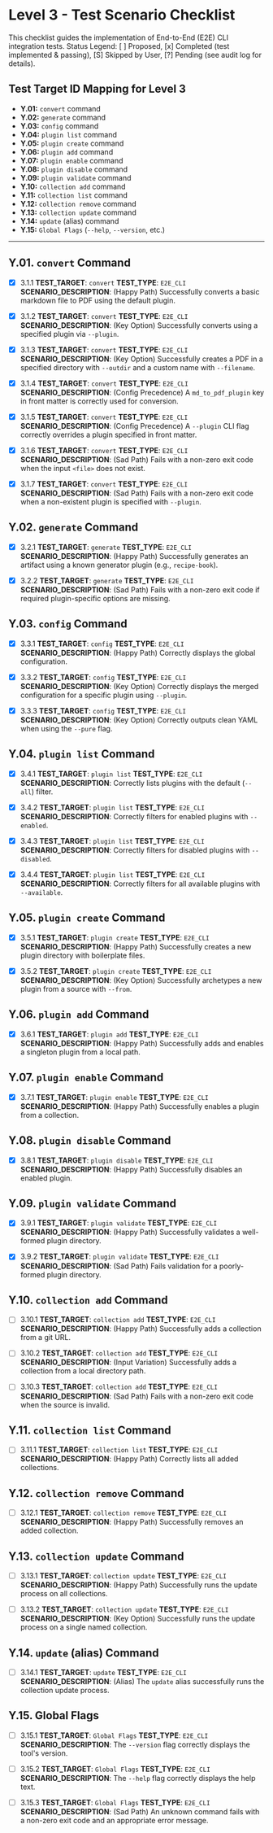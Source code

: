 # Level 3 - Test Scenario Checklist

This checklist guides the implementation of End-to-End (E2E) CLI integration tests. Status Legend:
[ ] Proposed,
[x] Completed (test implemented \& passing),
[S] Skipped by User,
[?] Pending (see audit log for details).

## Test Target ID Mapping for Level 3

* **Y.01:** `convert` command
* **Y.02:** `generate` command
* **Y.03:** `config` command
* **Y.04:** `plugin list` command
* **Y.05:** `plugin create` command
* **Y.06:** `plugin add` command
* **Y.07:** `plugin enable` command
* **Y.08:** `plugin disable` command
* **Y.09:** `plugin validate` command
* **Y.10:** `collection add` command
* **Y.11:** `collection list` command
* **Y.12:** `collection remove` command
* **Y.13:** `collection update` command
* **Y.14:** `update` (alias) command
* **Y.15:** `Global Flags` (`--help`, `--version`, etc.)

---

## Y.01. `convert` Command

* [x] 3.1.1 **TEST_TARGET**: `convert`
**TEST_TYPE**: `E2E_CLI`
**SCENARIO_DESCRIPTION**: (Happy Path) Successfully converts a basic markdown file to PDF using the default plugin.

* [x] 3.1.2 **TEST_TARGET**: `convert`
**TEST_TYPE**: `E2E_CLI`
**SCENARIO_DESCRIPTION**: (Key Option) Successfully converts using a specified plugin via `--plugin`.

* [x] 3.1.3 **TEST_TARGET**: `convert`
**TEST_TYPE**: `E2E_CLI`
**SCENARIO_DESCRIPTION**: (Key Option) Successfully creates a PDF in a specified directory with `--outdir` and a custom name with `--filename`.

* [x] 3.1.4 **TEST_TARGET**: `convert`
**TEST_TYPE**: `E2E_CLI`
**SCENARIO_DESCRIPTION**: (Config Precedence) A `md_to_pdf_plugin` key in front matter is correctly used for conversion.

* [x] 3.1.5 **TEST_TARGET**: `convert`
**TEST_TYPE**: `E2E_CLI`
**SCENARIO_DESCRIPTION**: (Config Precedence) A `--plugin` CLI flag correctly overrides a plugin specified in front matter.

* [x] 3.1.6 **TEST_TARGET**: `convert`
**TEST_TYPE**: `E2E_CLI`
**SCENARIO_DESCRIPTION**: (Sad Path) Fails with a non-zero exit code when the input `<file>` does not exist.

* [x] 3.1.7 **TEST_TARGET**: `convert`
**TEST_TYPE**: `E2E_CLI`
**SCENARIO_DESCRIPTION**: (Sad Path) Fails with a non-zero exit code when a non-existent plugin is specified with `--plugin`.


## Y.02. `generate` Command

* [x] 3.2.1 **TEST_TARGET**: `generate`
**TEST_TYPE**: `E2E_CLI`
**SCENARIO_DESCRIPTION**: (Happy Path) Successfully generates an artifact using a known generator plugin (e.g., `recipe-book`).

* [x] 3.2.2 **TEST_TARGET**: `generate`
**TEST_TYPE**: `E2E_CLI`
**SCENARIO_DESCRIPTION**: (Sad Path) Fails with a non-zero exit code if required plugin-specific options are missing.


## Y.03. `config` Command

* [x] 3.3.1 **TEST_TARGET**: `config`
**TEST_TYPE**: `E2E_CLI`
**SCENARIO_DESCRIPTION**: (Happy Path) Correctly displays the global configuration.

* [x] 3.3.2 **TEST_TARGET**: `config`
**TEST_TYPE**: `E2E_CLI`
**SCENARIO_DESCRIPTION**: (Key Option) Correctly displays the merged configuration for a specific plugin using `--plugin`.

* [x] 3.3.3 **TEST_TARGET**: `config`
**TEST_TYPE**: `E2E_CLI`
**SCENARIO_DESCRIPTION**: (Key Option) Correctly outputs clean YAML when using the `--pure` flag.


## Y.04. `plugin list` Command

* [x] 3.4.1 **TEST_TARGET**: `plugin list`
**TEST_TYPE**: `E2E_CLI`
**SCENARIO_DESCRIPTION**: Correctly lists plugins with the default (`--all`) filter.

* [x] 3.4.2 **TEST_TARGET**: `plugin list`
**TEST_TYPE**: `E2E_CLI`
**SCENARIO_DESCRIPTION**: Correctly filters for enabled plugins with `--enabled`.

* [x] 3.4.3 **TEST_TARGET**: `plugin list`
**TEST_TYPE**: `E2E_CLI`
**SCENARIO_DESCRIPTION**: Correctly filters for disabled plugins with `--disabled`.

* [x] 3.4.4 **TEST_TARGET**: `plugin list`
**TEST_TYPE**: `E2E_CLI`
**SCENARIO_DESCRIPTION**: Correctly filters for all available plugins with `--available`.


## Y.05. `plugin create` Command

* [x] 3.5.1 **TEST_TARGET**: `plugin create`
**TEST_TYPE**: `E2E_CLI`
**SCENARIO_DESCRIPTION**: (Happy Path) Successfully creates a new plugin directory with boilerplate files.

* [x] 3.5.2 **TEST_TARGET**: `plugin create`
**TEST_TYPE**: `E2E_CLI`
**SCENARIO_DESCRIPTION**: (Key Option) Successfully archetypes a new plugin from a source with `--from`.


## Y.06. `plugin add` Command

* [x] 3.6.1 **TEST_TARGET**: `plugin add`
**TEST_TYPE**: `E2E_CLI`
**SCENARIO_DESCRIPTION**: (Happy Path) Successfully adds and enables a singleton plugin from a local path.


## Y.07. `plugin enable` Command

* [x] 3.7.1 **TEST_TARGET**: `plugin enable`
**TEST_TYPE**: `E2E_CLI`
**SCENARIO_DESCRIPTION**: (Happy Path) Successfully enables a plugin from a collection.


## Y.08. `plugin disable` Command

* [x] 3.8.1 **TEST_TARGET**: `plugin disable`
**TEST_TYPE**: `E2E_CLI`
**SCENARIO_DESCRIPTION**: (Happy Path) Successfully disables an enabled plugin.


## Y.09. `plugin validate` Command

* [x] 3.9.1 **TEST_TARGET**: `plugin validate`
**TEST_TYPE**: `E2E_CLI`
**SCENARIO_DESCRIPTION**: (Happy Path) Successfully validates a well-formed plugin directory.

* [x] 3.9.2 **TEST_TARGET**: `plugin validate`
**TEST_TYPE**: `E2E_CLI`
**SCENARIO_DESCRIPTION**: (Sad Path) Fails validation for a poorly-formed plugin directory.


## Y.10. `collection add` Command

* [ ] 3.10.1 **TEST_TARGET**: `collection add`
**TEST_TYPE**: `E2E_CLI`
**SCENARIO_DESCRIPTION**: (Happy Path) Successfully adds a collection from a git URL.

* [ ] 3.10.2 **TEST_TARGET**: `collection add`
**TEST_TYPE**: `E2E_CLI`
**SCENARIO_DESCRIPTION**: (Input Variation) Successfully adds a collection from a local directory path.

* [ ] 3.10.3 **TEST_TARGET**: `collection add`
**TEST_TYPE**: `E2E_CLI`
**SCENARIO_DESCRIPTION**: (Sad Path) Fails with a non-zero exit code when the source is invalid.


## Y.11. `collection list` Command

* [ ] 3.11.1 **TEST_TARGET**: `collection list`
**TEST_TYPE**: `E2E_CLI`
**SCENARIO_DESCRIPTION**: (Happy Path) Correctly lists all added collections.


## Y.12. `collection remove` Command

* [ ] 3.12.1 **TEST_TARGET**: `collection remove`
**TEST_TYPE**: `E2E_CLI`
**SCENARIO_DESCRIPTION**: (Happy Path) Successfully removes an added collection.


## Y.13. `collection update` Command

* [ ] 3.13.1 **TEST_TARGET**: `collection update`
**TEST_TYPE**: `E2E_CLI`
**SCENARIO_DESCRIPTION**: (Happy Path) Successfully runs the update process on all collections.

* [ ] 3.13.2 **TEST_TARGET**: `collection update`
**TEST_TYPE**: `E2E_CLI`
**SCENARIO_DESCRIPTION**: (Key Option) Successfully runs the update process on a single named collection.


## Y.14. `update` (alias) Command

* [ ] 3.14.1 **TEST_TARGET**: `update`
**TEST_TYPE**: `E2E_CLI`
**SCENARIO_DESCRIPTION**: (Alias) The `update` alias successfully runs the collection update process.


## Y.15. Global Flags

* [ ] 3.15.1 **TEST_TARGET**: `Global Flags`
**TEST_TYPE**: `E2E_CLI`
**SCENARIO_DESCRIPTION**: The `--version` flag correctly displays the tool's version.

* [ ] 3.15.2 **TEST_TARGET**: `Global Flags`
**TEST_TYPE**: `E2E_CLI`
**SCENARIO_DESCRIPTION**: The `--help` flag correctly displays the help text.

* [ ] 3.15.3 **TEST_TARGET**: `Global Flags`
**TEST_TYPE**: `E2E_CLI`
**SCENARIO_DESCRIPTION**: (Sad Path) An unknown command fails with a non-zero exit code and an appropriate error message.
